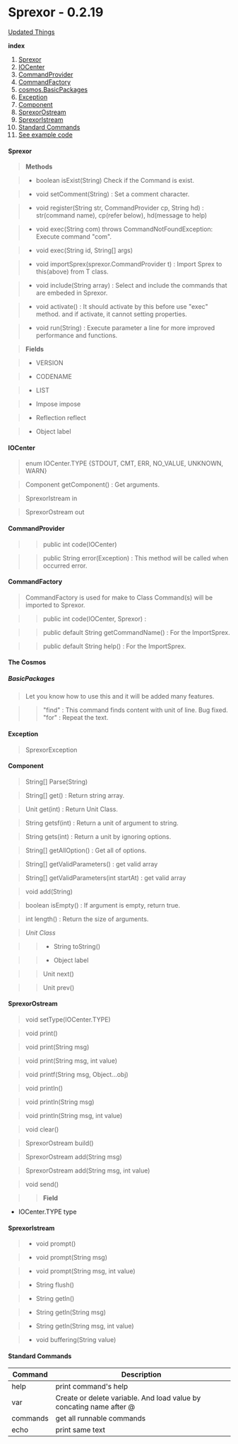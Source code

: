 Sprexor - 0.2.19
=================
[Updated Things](./changeLog/0.2.19.md)


**index**
1. [Sprexor](#sprexor)
2. [IOCenter](#iocenter)
3. [CommandProvider](#commandprovider)
4. [CommandFactory](#commandfactory)
7. [cosmos.BasicPackages](#the-cosmos)
8. [Exception](#exception)
9. [Component](#component)
10. [SprexorOstream](#sprexorostream)
11. [SprexorIstream](#sprexoristream)
12. [Standard Commands](#standard-commands)
13. [See example code](../test.java)


#### Sprexor

>**Methods**

>- boolean isExist(String) Check if the Command is exist.

>- void setComment(String) : Set a comment character.

>- void register(String str, CommandProvider cp, String hd) : str(command name), cp(refer below), hd(message to help)

>- void exec(String com) throws CommandNotFoundException: Execute command "com".

>- void exec(String id, String[] args)

>- void importSprex(sprexor.CommandProvider t) : Import Sprex to this(above) from T class.

>- void include(String array) : Select and include the commands that are embeded in Sprexor.

>- void activate() : It should activate by this before use "exec" method. and if activate, it cannot setting properties.

>- void run(String) : Execute parameter a line for more improved performance and functions.

>**Fields**

>- VERSION

>- CODENAME

>- LIST

>- Impose impose

>- Reflection reflect

>- Object label
	
  
#### IOCenter

>enum IOCenter.TYPE {STDOUT, CMT, ERR, NO_VALUE, UNKNOWN, WARN}

>Component getComponent() : Get arguments.

>SprexorIstream in

>SprexorOstream out

    
  
#### CommandProvider

>>public int code(IOCenter) 

>>public String error(Exception) : This method will be called when occurred error.


#### CommandFactory

>CommandFactory is used for make to Class Command(s) will be imported to Sprexor.

>>public int code(IOCenter, Sprexor) :

>>public default String getCommandName() : For the ImportSprex.

>>public default String help() : For the ImportSprex.
	
  
#### The Cosmos

##### BasicPackages

>Let you know how to use this and it will be added many features.

>>"find" : This command finds content with unit of line. Bug fixed.
>>"for" : Repeat the text.
	
  
#### Exception

>SprexorException


#### Component

>String[] Parse(String)

>String[] get() : Return string array.

>Unit get(int) : Return Unit Class.

>String getsf(int) : Return a unit of argument to string.

>String gets(int) : Return a unit by ignoring options.

>String[] getAllOption() : Get all of options.

>String[] getValidParameters() : get valid array

>String[] getValidParameters(int startAt) : get valid array 

>void add(String)

>boolean isEmpty() : If argument is empty, return true.

>int length() : Return the size of arguments.

>*Unit Class*

>>- String toString()

>>- Object label

>>Unit next()

>>Unit prev()


#### SprexorOstream

>void setType(IOCenter.TYPE)

>void print()

>void print(String msg)

>void print(String msg, int value)

>void printf(String msg, Object...obj)

>void println()

>void println(String msg)

>void println(String msg, int value)

>void clear()

>SprexorOstream build()

>SprexorOstream add(String msg)

>SprexorOstream add(String msg, int value)

>void send()

>>**Field**
 - IOCenter.TYPE type


#### SprexorIstream

>- void prompt()

>- void prompt(String msg)

>- void prompt(String msg, int value)

>- String flush()

>- String getln()

>- String getln(String msg)

>- String getln(String msg, int value)

>- void buffering(String value)

	
#### Standard Commands

| Command | Description |
|---|-------------|
| help | print command's help |
| var | Create or delete variable. And load value by concating name after @ |
| commands | get all runnable commands |
| echo | print same text |